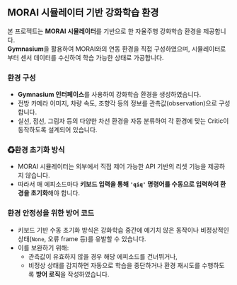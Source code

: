 ## MORAI 시뮬레이터 기반 강화학습 환경

본 프로젝트는 **MORAI 시뮬레이터**를 기반으로 한 자율주행 강화학습 환경을 제공합니다.  
**Gymnasium**을 활용하여 MORAI와의 연동 환경을 직접 구성하였으며, 시뮬레이터로부터 센서 데이터를 수신하여 학습 가능한 상태로 가공합니다.

### 환경 구성
- **Gymnasium 인터페이스**를 사용하여 강화학습 환경을 생성하였습니다.
- 전방 카메라 이미지, 차량 속도, 조향각 등의 정보를 관측값(observation)으로 구성합니다.
- 실선, 점선, 그림자 등의 다양한 차선 환경을 자동 분류하여 각 환경에 맞는 Critic이 동작하도록 설계되어 있습니다.

### ♻환경 초기화 방식
- MORAI 시뮬레이터는 외부에서 직접 제어 가능한 API 기반의 리셋 기능을 제공하지 않습니다.
- 따라서 매 에피소드마다 **키보드 입력을 통해 `'qiq'` 명령어를 수동으로 입력하여 환경을 초기화**해야 합니다.

### 환경 안정성을 위한 방어 코드
- 키보드 기반 수동 초기화 방식은 강화학습 중간에 예기치 않은 동작이나 비정상적인 상태(`None`, 오류 frame 등)를 유발할 수 있습니다.
- 이를 보완하기 위해:
  - 관측값이 유효하지 않을 경우 해당 에피소드를 건너뛰거나,
  - 비정상 상태를 감지하면 자동으로 학습을 중단하거나 환경 재시도를 수행하도록 **방어 로직**을 작성하였습니다.
